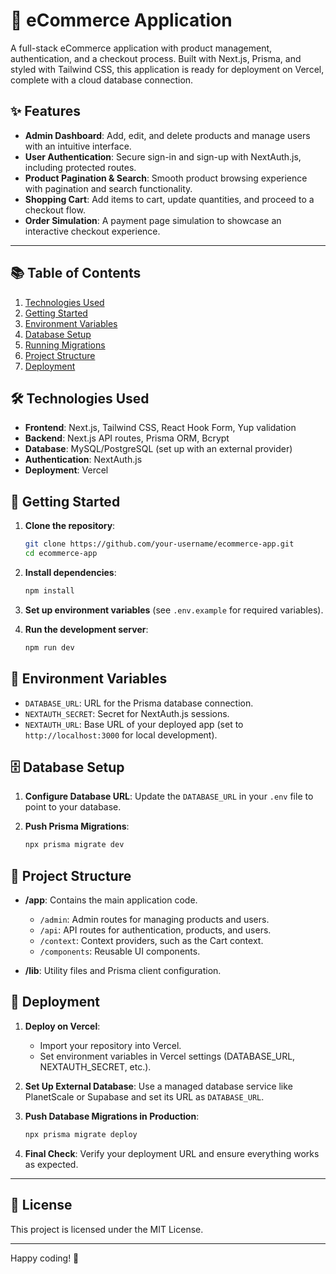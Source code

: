 # 🛒 eCommerce Application

A full-stack eCommerce application with product management, authentication, and a checkout process. Built with Next.js, Prisma, and styled with Tailwind CSS, this application is ready for deployment on Vercel, complete with a cloud database connection.

## ✨ Features

- **Admin Dashboard**: Add, edit, and delete products and manage users with an intuitive interface.
- **User Authentication**: Secure sign-in and sign-up with NextAuth.js, including protected routes.
- **Product Pagination & Search**: Smooth product browsing experience with pagination and search functionality.
- **Shopping Cart**: Add items to cart, update quantities, and proceed to a checkout flow.
- **Order Simulation**: A payment page simulation to showcase an interactive checkout experience.

---

## 📚 Table of Contents

1. [Technologies Used](#technologies-used)
2. [Getting Started](#getting-started)
3. [Environment Variables](#environment-variables)
4. [Database Setup](#database-setup)
5. [Running Migrations](#running-migrations)
6. [Project Structure](#project-structure)
7. [Deployment](#deployment)

## 🛠️ Technologies Used

- **Frontend**: Next.js, Tailwind CSS, React Hook Form, Yup validation
- **Backend**: Next.js API routes, Prisma ORM, Bcrypt
- **Database**: MySQL/PostgreSQL (set up with an external provider)
- **Authentication**: NextAuth.js
- **Deployment**: Vercel

## 🚀 Getting Started

1. **Clone the repository**:

   ```bash
   git clone https://github.com/your-username/ecommerce-app.git
   cd ecommerce-app
   ```

2. **Install dependencies**:

   ```bash
   npm install
   ```

3. **Set up environment variables** (see `.env.example` for required variables).

4. **Run the development server**:
   ```bash
   npm run dev
   ```

## 🔑 Environment Variables

- `DATABASE_URL`: URL for the Prisma database connection.
- `NEXTAUTH_SECRET`: Secret for NextAuth.js sessions.
- `NEXTAUTH_URL`: Base URL of your deployed app (set to `http://localhost:3000` for local development).

## 🗄️ Database Setup

1. **Configure Database URL**:
   Update the `DATABASE_URL` in your `.env` file to point to your database.

2. **Push Prisma Migrations**:
   ```bash
   npx prisma migrate dev
   ```

## 🌲 Project Structure

- **/app**: Contains the main application code.

  - `/admin`: Admin routes for managing products and users.
  - `/api`: API routes for authentication, products, and users.
  - `/context`: Context providers, such as the Cart context.
  - `/components`: Reusable UI components.

- **/lib**: Utility files and Prisma client configuration.

## 🚀 Deployment

1. **Deploy on Vercel**:

   - Import your repository into Vercel.
   - Set environment variables in Vercel settings (DATABASE_URL, NEXTAUTH_SECRET, etc.).

2. **Set Up External Database**:
   Use a managed database service like PlanetScale or Supabase and set its URL as `DATABASE_URL`.

3. **Push Database Migrations in Production**:

   ```bash
   npx prisma migrate deploy
   ```

4. **Final Check**:
   Verify your deployment URL and ensure everything works as expected.

---

## 📄 License

This project is licensed under the MIT License.

---

Happy coding! 🎉
